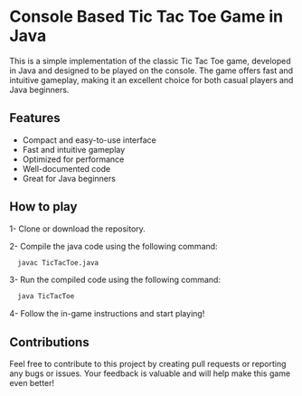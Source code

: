 # Console Based Tic Tac Toe Game in Java

This is a simple implementation of the classic Tic Tac Toe game, developed in Java and designed to be played on the console. The game offers fast and intuitive gameplay, making it an excellent choice for both casual players and Java beginners.

## Features

- Compact and easy-to-use interface
- Fast and intuitive gameplay
- Optimized for performance
- Well-documented code
- Great for Java beginners

## How to play

1- Clone or download the repository.

2- Compile the java code using the following command:

```bash
  javac TicTacToe.java
```
3- Run the compiled code using the following command:

```bash
  java TicTacToe
```

4- Follow the in-game instructions and start playing!

## Contributions

Feel free to contribute to this project by creating pull requests or reporting any bugs or issues. Your feedback is valuable and will help make this game even better!

